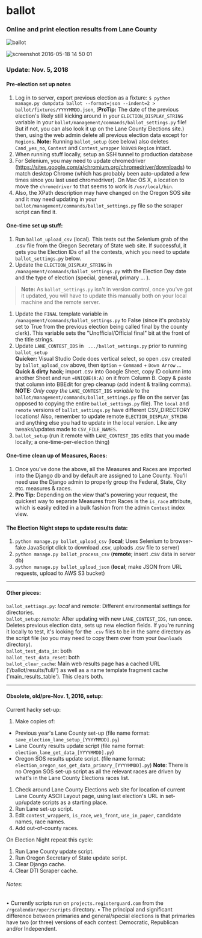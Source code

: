 # ballot


### Online and print election results from Lane County  

![ballot](https://cloud.githubusercontent.com/assets/96007/15377445/8f7dc02c-1d10-11e6-8756-68438b1acf2a.png)

![screenshot 2016-05-18 14 50 01](https://cloud.githubusercontent.com/assets/96007/15378391/e74786ba-1d17-11e6-8828-80c8a730f442.png)

### Update: Nov. 5, 2018

#### Pre-election set up notes
1. Log in to server, export previous election as a fixture: `$ python manage.py dumpdata ballot --format=json --indent=2 > ballot/fixtures/YYYYMMDD.json`, (**ProTip:** The date of the previous election's likely still kicking around in your `ELECTION_DISPLAY_STRING` variable in your `ballot/management/commands/ballot_settings.py` file! But if not, you can also look it up on the Lane County Elections site.) then, using the web admin delete all previous election data except for `Regions`. **Note:** Running `ballot_setup` (see below) also deletes `Cand_yes_no`, `Contest` and `Contest_wrapper` leaves `Region` intact.
1. When running stuff locally, setup an SSH tunnel to production database
1. For Selenium, you may need to update chromedriver (https://sites.google.com/a/chromium.org/chromedriver/downloads) to match desktop Chrome (which has probably been auto-updated a few times since you last used chromedriver). On Mac OS X, a location to move the `chromedriver` to that seems to work is `/usr/local/bin`.
1. Also, the XPath description may have changed on the Oregon SOS site and it may need updating in your `ballot/management/commands/ballot_settings.py` file so the scraper script can find it.

#### One-time set up stuff:
1. Run `ballot_upload_csv` (local). This tests out the Selenium grab of the .csv file from the Oregon Secretary of State web site. If successful, it gets you the Election IDs of all the contests, which you need to update `ballot_settings.py` below.
1. Update the `ELECTION_DISPLAY_STRING` in `/management/commands/ballot_settings.py` with the Election Day date and the type of election (special, general, primary ... ). 
> **Note:** As `ballot_settings.py` isn't in version control, once you've got it updated, you will have to update this manually both on your local machine and the remote server.
1. Update the `FINAL` template variable in `/management/commands/ballot_settings.py` to False (since it's probably set to True from the previous election being called final by the county clerk). This variable sets the "Unofficial/Official final" bit at the front of the title strings.
1. Update `LANE_CONTEST_IDS` in ` .../ballot_settings.py` prior to running `ballot_setup`  
**Quicker:** Visual Studio Code does vertical select, so open .csv created by `ballot_upload_csv` above, then `Option` + `Command` + `Down Arrow` ...  
**Quick & dirty hack;** import .csv into Google Sheet, copy ID column into another Sheet and run `=UNIQUE(A:A)` on it from Column B. Copy & paste that column into BBEdit for grep cleanup (add indent & trailing comma).  
**NOTE:** _Only copy the_ `LANE_CONTEST_IDS` _variable_ to the `ballot/management/commands/ballot_settings.py` file on the server (as opposed to copying the entire `ballot_settings.py` file). The `local` and `remote` versions of `ballot_settings.py` have different CSV_DIRECTORY locations! Also, remember to update remote `ELECTION_DISPLAY_STRING` and anything else you had to update in the local version. Like any tweaks/updates made to `CSV_FILE_NAMES`.
1. `ballot_setup` (run it remote with `LANE_CONTEST_IDS` edits that you made locally; a one-time-per-election thing)  

#### One-time clean up of Measures, Races:
1. Once you've done the above, all the Measures and Races are imported into the Django db and by default are assigned to Lane County. You'll need use the Django admin to properly group the Federal, State, City etc. measures & races. 
1. **Pro Tip:** Depending on the view that's powering your request, the quickest way to separate Measures from Races is the `is_race` attribute, which is easily edited in a bulk fashion from the admin `Contest` index view.

#### The Election Night steps to update results data:
1. `python manage.py ballot_upload_csv` (**local**; Uses Selenium to browser-fake JavaScript click to download .csv, uploads .csv file to server)
2. `python manage.py ballot_process_csv` (**remote**; insert .csv data in server db)
3. `python manage.py ballot_upload_json` (**local**; make JSON from URL requests, upload to AWS S3 bucket)
---

#### Other pieces:

`ballot_settings.py`: _local_ and _remote_: Different environmental settings for directories.  
`ballot_setup`: _remote_: After updating with new `LANE_CONTEST_IDS`, run once. Deletes previous election data, sets up new election fields. If you're running it locally to test, it's looking for the `.csv` files to be in the same directory as the script file (so you may need to copy them over from your `Downloads` directory).  
`ballot_test_data_in`: both  
`ballot_test_data_reset`: both  
`ballot_clear_cache`: Main web results page has a cached URL ('/ballot/results/full/') as well as a name template fragment cache ('main_results_table'). This clears both.

---
#### Obsolete, old/pre-Nov. 1, 2016, setup:

Current hacky set-up:  

1. Make copies of:  
 * Previous year's Lane County set-up (file name format: `save_election_lane_setup_[YYYYMMDD].py`)
 * Lane County results update script (file name format: `election_lane_get_data_[YYYYMMDD].py`)
 * Oregon SOS results update script. (file name format: `election_oregon_sos_get_data_primary_[YYYYMMDD].py`) **Note**: There is no Oregon SOS set-up script as all the relevant races are driven by what's in the Lane County Elections races list.
1. Check around Lane County Elections web site for location of current Lane County ASCII Layout page, using last election's URL in set-up/update scripts as a starting place.
1. Run Lane set-up script.
1. Edit `contest_wrapper`s, `is_race`, `web_front`, `use_in_paper`, candidate names, race names.
1. Add out-of-county races.

On Election Night repeat this cycle:  

1. Run Lane County update script.
1. Run Oregon Secretary of State update script.
1. Clear Django cache.
1. Clear DTI Scraper cache.

###### Notes:

• Currently scripts run on `projects.registerguard.com` from the  `/rgcalendar/oper/scripts` directory.
• The principal and significant difference between primaries and general/special elections is that primaries have two (or three) versions of each contest: Democratic, Republican and/or Independent.
